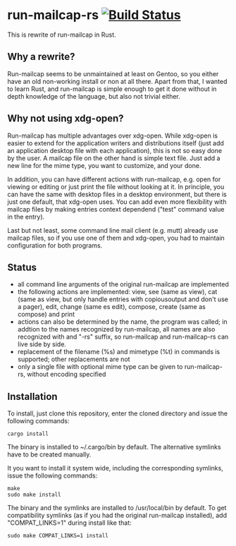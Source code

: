run-mailcap-rs [![Build Status](https://travis-ci.org/cglindkamp/run-mailcap-rs.svg?branch=master)](https://travis-ci.org/cglindkamp/run-mailcap-rs)
==============
This is rewrite of run-mailcap in Rust.

Why a rewrite?
--------------
Run-mailcap seems to be unmaintained at least on Gentoo, so you either have an
old non-working install or non at all there. Apart from that, I wanted to learn
Rust, and run-mailcap is simple enough to get it done without in depth knowledge
of the language, but also not trivial either.

Why not using xdg-open?
-----------------------
Run-mailcap has multiple advantages over xdg-open. While xdg-open is easier to
extend for the application writers and distributions itself (just add an
application desktop file with each application), this is not so easy done by
the user. A mailcap file on the other hand is simple text file. Just add a new
line for the mime type, you want to customize, and your done.

In addition, you can have different actions with run-mailcap, e.g. open for
viewing or editing or just print the file without looking at it. In principle,
you can have the same with desktop files in a desktop environment, but there is
just one default, that xdg-open uses. You can add even more flexibility with
mailcap files by making entries context dependend ("test" command value in the
entry).

Last but not least, some command line mail client (e.g. mutt) already use
mailcap files, so if you use one of them and xdg-open, you had to maintain
configuration for both programs.

Status
------
- all command line arguments of the original run-mailcap are implemented
- the following actions are implemented: view, see (same as view), cat (same as
  view, but only handle entries with copiousoutput and don't use a pager),
  edit, change (same es edit), compose, create (same as compose) and print
- actions can also be determined by the name, the program was called; in addtion
  to the names recognized by run-mailcap, all names are also recognized with and
  "-rs" suffix, so run-mailcap and run-mailcap-rs can live side by side.
- replacement of the filename (%s) and mimetype (%t) in commands is supported;
  other replacements are not
- only a single file with optional mime type can be given to run-mailcap-rs,
  without encoding specified

Installation
------------
To install, just clone this repository, enter the cloned directory and issue
the following commands:
```
cargo install
```

The binary is installed to ~/.cargo/bin by default. The alternative symlinks
have to be created manually.

It you want to install it system wide, including the corresponding symlinks,
issue the following commands:

```
make
sudo make install
```

The binary and the symlinks are installed to /usr/local/bin by default. To get
compatibility symlinks (as if you had the original run-mailcap installed), add
"COMPAT\_LINKS=1" during install like that:
```
sudo make COMPAT_LINKS=1 install
```
